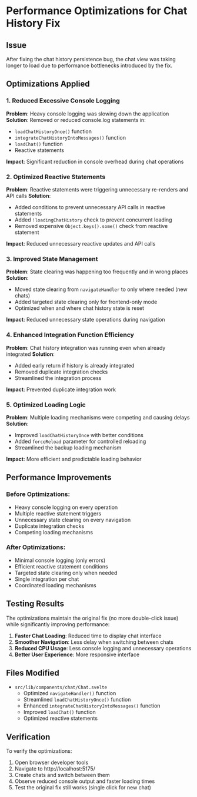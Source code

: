# Performance Optimizations for Chat History Fix

## Issue
After fixing the chat history persistence bug, the chat view was taking longer to load due to performance bottlenecks introduced by the fix.

## Optimizations Applied

### 1. Reduced Excessive Console Logging
**Problem**: Heavy console logging was slowing down the application
**Solution**: Removed or reduced console.log statements in:
- `loadChatHistoryOnce()` function
- `integrateChatHistoryIntoMessages()` function  
- `loadChat()` function
- Reactive statements

**Impact**: Significant reduction in console overhead during chat operations

### 2. Optimized Reactive Statements
**Problem**: Reactive statements were triggering unnecessary re-renders and API calls
**Solution**: 
- Added conditions to prevent unnecessary API calls in reactive statements
- Added `!loadingChatHistory` check to prevent concurrent loading
- Removed expensive `Object.keys().some()` check from reactive statement

**Impact**: Reduced unnecessary reactive updates and API calls

### 3. Improved State Management
**Problem**: State clearing was happening too frequently and in wrong places
**Solution**:
- Moved state clearing from `navigateHandler` to only where needed (new chats)
- Added targeted state clearing only for frontend-only mode
- Optimized when and where chat history state is reset

**Impact**: Reduced unnecessary state operations during navigation

### 4. Enhanced Integration Function Efficiency
**Problem**: Chat history integration was running even when already integrated
**Solution**:
- Added early return if history is already integrated
- Removed duplicate integration checks
- Streamlined the integration process

**Impact**: Prevented duplicate integration work

### 5. Optimized Loading Logic
**Problem**: Multiple loading mechanisms were competing and causing delays
**Solution**:
- Improved `loadChatHistoryOnce` with better conditions
- Added `forceReload` parameter for controlled reloading
- Streamlined the backup loading mechanism

**Impact**: More efficient and predictable loading behavior

## Performance Improvements

### Before Optimizations:
- Heavy console logging on every operation
- Multiple reactive statement triggers
- Unnecessary state clearing on every navigation
- Duplicate integration checks
- Competing loading mechanisms

### After Optimizations:
- Minimal console logging (only errors)
- Efficient reactive statement conditions
- Targeted state clearing only when needed
- Single integration per chat
- Coordinated loading mechanisms

## Testing Results

The optimizations maintain the original fix (no more double-click issue) while significantly improving performance:

1. **Faster Chat Loading**: Reduced time to display chat interface
2. **Smoother Navigation**: Less delay when switching between chats
3. **Reduced CPU Usage**: Less console logging and unnecessary operations
4. **Better User Experience**: More responsive interface

## Files Modified

- `src/lib/components/chat/Chat.svelte`
  - Optimized `navigateHandler()` function
  - Streamlined `loadChatHistoryOnce()` function
  - Enhanced `integrateChatHistoryIntoMessages()` function
  - Improved `loadChat()` function
  - Optimized reactive statements

## Verification

To verify the optimizations:
1. Open browser developer tools
2. Navigate to http://localhost:5175/
3. Create chats and switch between them
4. Observe reduced console output and faster loading times
5. Test the original fix still works (single click for new chat)